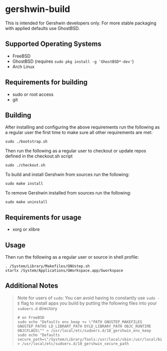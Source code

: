 # gershwin-build

This is intended for Gershwin developers only.  For more stable packaging with applied defaults use GhostBSD.

## Supported Operating Systems

* FreeBSD
* GhostBSD (requires `sudo pkg install -g 'GhostBSD*-dev'`)
* Arch Linux

## Requirements for building

* sudo or root access
* git

## Building

After installing and configuring the above requirements run the following as a regular user the first time to make sure all other requirements are met:

```
sudo ./bootstrap.sh
```

Then run the following as a regular user to checkout or update repos defined in the checkout.sh script

```
sudo ./checkout.sh
```

To build and install Gershwin from sources run the following:

```
sudo make install
```

To remove Gershwin installed from sources run the following:

```
sudo make uninstall
```

## Requirements for usage

* xorg or xlibre

## Usage

Then run the following as a regular user or source in shell profile:

```
. /System/Library/Makefiles/GNUstep.sh
startx /System/Applications/GWorkspace.app/Gworkspace
```
## Additional Notes

> Note for users of `sudo`: You can avoid having to constantly use `sudo -E` flag to install apps you build by putting the following files into your `sudoers.d` directory
> ```
> # on FreeBSD
> sudo echo "Defaults env_keep += \"PATH GNUSTEP_MAKEFILES GNUSTEP_PATHS LD_LIBRARY_PATH DYLD_LIBRARY_PATH OBJC_RUNTIME OBJCFLAGS\"" > /usr/local/etc/sudoers.d/10_gershwin_env_keep
> sudo echo "Defaults secure_path=\"/System/Library/Tools:/usr/local/sbin:/usr/local/bin:/usr/sbin:/usr/bin:/sbin:/bin\"" > /usr/local/etc/sudoers.d/10_gershwin_secure_path
> ```

